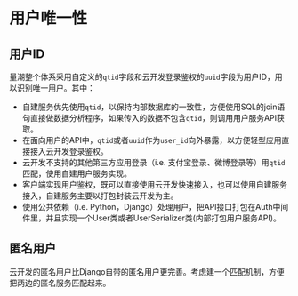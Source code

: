 # 用户唯一性

## 用户ID

量潮整个体系采用自定义的`qtid`字段和云开发登录鉴权的`uuid`字段为用户ID，用以识别唯一用户。其中：
- 自建服务优先使用`qtid`，以保持内部数据库的一致性，方便使用SQL的join语句直接做数据分析程序，如果传入的数据不包含`qtid`，则调用用户服务API获取。
- 在面向用户的API中，`qtid`或者`uuid`作为`user_id`向外暴露，以方便轻型应用直接接入云开发登录鉴权。
- 云开发不支持的其他第三方应用登录（i.e. 支付宝登录、微博登录等）用`qtid`匹配，使用自建用户服务实现。
- 客户端实现用户鉴权，既可以直接使用云开发快速接入，也可以使用自建服务接入，自建服务主要以打包封装云开发为主。
- 使用公共依赖（i.e. Python，Django）处理用户，把API接口打包在Auth中间件里，并且实现一个User类或者UserSerializer类(内部打包用户服务API)。

## 匿名用户

云开发的匿名用户比Django自带的匿名用户更完善。考虑建一个匹配机制，方便把两边的匿名服务匹配起来。